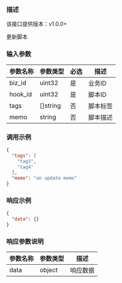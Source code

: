 ### 描述

该接口提供版本：v1.0.0+

更新脚本

### 输入参数

| 参数名称        | 参数类型     | 必选 | 描述   |
|-------------|----------| ---- |------|
| biz_id      | uint32   | 是   | 业务ID |
| hook_id     | uint32   | 是   | 脚本ID |
| tags        | []string | 否   | 脚本标签 |
| memo        | string   | 否   | 脚本描述 |

### 调用示例

```json
{
  "tags": [
    "tag3",
    "tag4"
  ],
  "memo": "an update memo"
}
```

### 响应示例

```json
{
  "data": {}
}
```

### 响应参数说明

| 参数名称 | 参数类型 | 描述     |
| -------- | -------- | -------- |
| data     | object   | 响应数据 |

